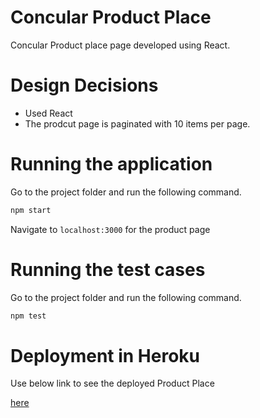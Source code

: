 # Concular Product Place

Concular Product place page developed using React.

# Design Decisions

* Used React
* The prodcut page is paginated with 10 items per page.

# Running the application

Go to the project folder and run the following command.
```bash
npm start
```
Navigate to `localhost:3000` for the product page

# Running the test cases

Go to the project folder and run the following command.

```bash
npm test
```
# Deployment in Heroku

Use below link to see the deployed Product Place

[here](https://product-place.herokuapp.com/)
